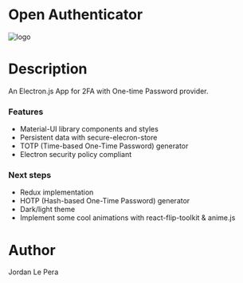 # Open Authenticator
![logo](https://github.com/jordanlepera/open-authenticator/blob/master/resources/icon.ico "Logo")

# Description
An Electron.js App for 2FA with One-time Password provider.

### Features
* Material-UI library components and styles
* Persistent data with secure-elecron-store
* TOTP (Time-based One-Time Password) generator
* Electron security policy compliant

### Next steps
* Redux implementation
* HOTP (Hash-based One-Time Password) generator
* Dark/light theme
* Implement some cool animations with react-flip-toolkit & anime.js

# Author
Jordan Le Pera